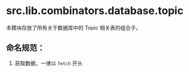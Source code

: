 # src.lib.combinators.database.topic

本模块存放了所有关于数据库中的 Topic 相关表的组合子。

## 命名规范：

1. 获取数据，一律以 `fetch` 开头